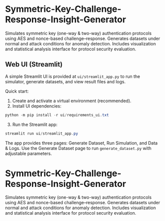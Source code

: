 # Symmetric-Key-Challenge-Response-Insight-Generator
Simulates symmetric key (one-way & two-way) authentication protocols using AES and nonce-based challenge–response. Generates datasets under normal and attack conditions for anomaly detection. Includes visualization and statistical analysis interface for protocol security evaluation.

## Web UI (Streamlit)

A simple Streamlit UI is provided at `ui/streamlit_app.py` to run the simulator, generate datasets, and view result files and logs.

Quick start:

1. Create and activate a virtual environment (recommended).
2. Install UI dependencies:

```powershell
python -m pip install -r ui/requirements_ui.txt
```

3. Run the Streamlit app:

```powershell
streamlit run ui/streamlit_app.py
```

The app provides three pages: Generate Dataset, Run Simulation, and Data & Logs. Use the Generate Dataset page to run `generate_dataset.py` with adjustable parameters.
# Symmetric-Key-Challenge-Response-Insight-Generator
Simulates symmetric key (one-way &amp; two-way) authentication protocols using AES and nonce-based challenge–response. Generates datasets under normal and attack conditions for anomaly detection. Includes visualization and statistical analysis interface for protocol security evaluation.
